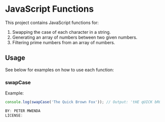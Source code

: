 # JavaScript Functions

This project contains JavaScript functions for:

1. Swapping the case of each character in a string.
2. Generating an array of numbers between two given numbers.
3. Filtering prime numbers from an array of numbers.

## Usage

See below for examples on how to use each function:

### swapCase

Example:
```javascript
console.log(swapCase('The Quick Brown Fox')); // Output: 'tHE qUICK bROWN fOX'

BY: PETER MWENDA
LICENSE:
